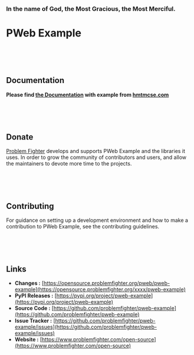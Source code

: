 ### In the name of God, the Most Gracious, the Most Merciful.

# PWeb Example



<br/><br/><br/>
## Documentation
**Please find [the Documentation]() with example from [hmtmcse.com]()**


<br/><br/><br/>
## Donate
[Problem Fighter](https://www.problemfighter.com/) develops and supports PWeb Example and the libraries it uses. In order to grow
the community of contributors and users, and allow the maintainers to devote more time to the projects.


<br/><br/><br/>
## Contributing
For guidance on setting up a development environment and how to make a contribution to PWeb Example, see the contributing guidelines.


<br/><br/><br/>
## Links
* **Changes :** [https://opensource.problemfighter.org/pweb/pweb-example](https://opensource.problemfighter.org/xxxx/pweb-example)
* **PyPI Releases :** [https://pypi.org/project/pweb-example](https://pypi.org/project/pweb-example)
* **Source Code :** [https://github.com/problemfighter/pweb-example](https://github.com/problemfighter/pweb-example)
* **Issue Tracker :** [https://github.com/problemfighter/pweb-example/issues](https://github.com/problemfighter/pweb-example/issues)
* **Website :** [https://www.problemfighter.com/open-source](https://www.problemfighter.com/open-source)

